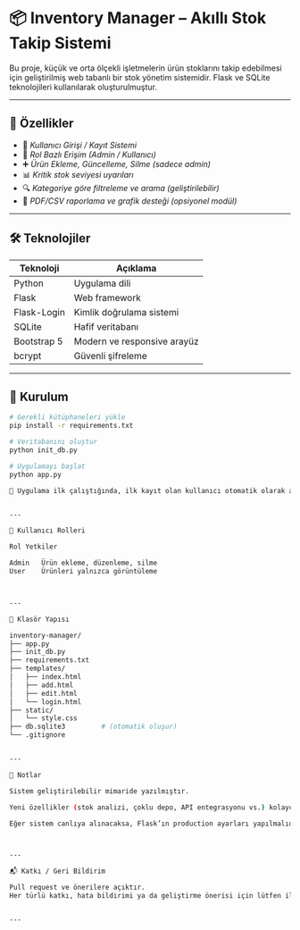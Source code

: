 # 📦 Inventory Manager – Akıllı Stok Takip Sistemi

Bu proje, küçük ve orta ölçekli işletmelerin ürün stoklarını takip edebilmesi için geliştirilmiş web tabanlı bir stok yönetim sistemidir. Flask ve SQLite teknolojileri kullanılarak oluşturulmuştur.

---

## 🚀 Özellikler

- 🔐 *Kullanıcı Girişi / Kayıt Sistemi*  
- 👤 *Rol Bazlı Erişim (Admin / Kullanıcı)*  
- ➕ *Ürün Ekleme, Güncelleme, Silme (sadece admin)*  
- 📊 *Kritik stok seviyesi uyarıları*  
- 🔍 *Kategoriye göre filtreleme ve arama (geliştirilebilir)*  
- 📄 *PDF/CSV raporlama ve grafik desteği (opsiyonel modül)*

---

## 🛠 Teknolojiler

| Teknoloji      | Açıklama                           |
|----------------|------------------------------------|
| Python         | Uygulama dili                      |
| Flask          | Web framework                      |
| Flask-Login    | Kimlik doğrulama sistemi           |
| SQLite         | Hafif veritabanı                   |
| Bootstrap 5    | Modern ve responsive arayüz        |
| bcrypt         | Güvenli şifreleme                  |

---

## 📂 Kurulum

```bash
# Gerekli kütüphaneleri yükle
pip install -r requirements.txt

# Veritabanını oluştur
python init_db.py

# Uygulamayı başlat
python app.py

📝 Uygulama ilk çalıştığında, ilk kayıt olan kullanıcı otomatik olarak admin olarak atanır.


---

🔐 Kullanıcı Rolleri

Rol	Yetkiler

Admin	Ürün ekleme, düzenleme, silme
User	Ürünleri yalnızca görüntüleme



---

📁 Klasör Yapısı

inventory-manager/
├── app.py
├── init_db.py
├── requirements.txt
├── templates/
│   ├── index.html
│   ├── add.html
│   ├── edit.html
│   └── login.html
├── static/
│   └── style.css
├── db.sqlite3         # (otomatik oluşur)
└── .gitignore


---

📌 Notlar

Sistem geliştirilebilir mimaride yazılmıştır.

Yeni özellikler (stok analizi, çoklu depo, API entegrasyonu vs.) kolayca eklenebilir.

Eğer sistem canlıya alınacaksa, Flask’ın production ayarları yapılmalıdır (örneğin: Gunicorn + Nginx).



---

📬 Katkı / Geri Bildirim

Pull request ve önerilere açıktır.
Her türlü katkı, hata bildirimi ya da geliştirme önerisi için lütfen iletişime geçin.


---

